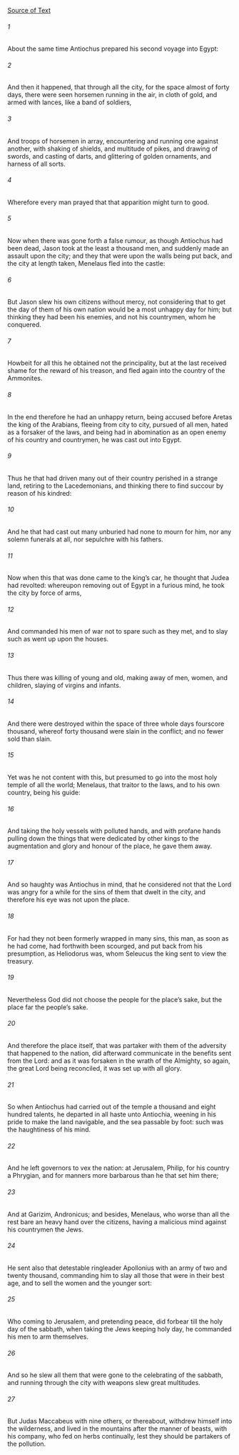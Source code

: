 [Source of Text](https://github.com/scrollmapper/bible_databases_deuterocanonical)

###### 1
About the same time Antiochus prepared his second voyage into Egypt:

###### 2
And then it happened, that through all the city, for the space almost of forty days, there were seen horsemen running in the air, in cloth of gold, and armed with lances, like a band of soldiers,

###### 3
And troops of horsemen in array, encountering and running one against another, with shaking of shields, and multitude of pikes, and drawing of swords, and casting of darts, and glittering of golden ornaments, and harness of all sorts.

###### 4
Wherefore every man prayed that that apparition might turn to good.

###### 5
Now when there was gone forth a false rumour, as though Antiochus had been dead, Jason took at the least a thousand men, and suddenly made an assault upon the city; and they that were upon the walls being put back, and the city at length taken, Menelaus fled into the castle:

###### 6
But Jason slew his own citizens without mercy, not considering that to get the day of them of his own nation would be a most unhappy day for him; but thinking they had been his enemies, and not his countrymen, whom he conquered.

###### 7
Howbeit for all this he obtained not the principality, but at the last received shame for the reward of his treason, and fled again into the country of the Ammonites.

###### 8
In the end therefore he had an unhappy return, being accused before Aretas the king of the Arabians, fleeing from city to city, pursued of all men, hated as a forsaker of the laws, and being had in abomination as an open enemy of his country and countrymen, he was cast out into Egypt.

###### 9
Thus he that had driven many out of their country perished in a strange land, retiring to the Lacedemonians, and thinking there to find succour by reason of his kindred:

###### 10
And he that had cast out many unburied had none to mourn for him, nor any solemn funerals at all, nor sepulchre with his fathers.

###### 11
Now when this that was done came to the king’s car, he thought that Judea had revolted: whereupon removing out of Egypt in a furious mind, he took the city by force of arms,

###### 12
And commanded his men of war not to spare such as they met, and to slay such as went up upon the houses.

###### 13
Thus there was killing of young and old, making away of men, women, and children, slaying of virgins and infants.

###### 14
And there were destroyed within the space of three whole days fourscore thousand, whereof forty thousand were slain in the conflict; and no fewer sold than slain.

###### 15
Yet was he not content with this, but presumed to go into the most holy temple of all the world; Menelaus, that traitor to the laws, and to his own country, being his guide:

###### 16
And taking the holy vessels with polluted hands, and with profane hands pulling down the things that were dedicated by other kings to the augmentation and glory and honour of the place, he gave them away.

###### 17
And so haughty was Antiochus in mind, that he considered not that the Lord was angry for a while for the sins of them that dwelt in the city, and therefore his eye was not upon the place.

###### 18
For had they not been formerly wrapped in many sins, this man, as soon as he had come, had forthwith been scourged, and put back from his presumption, as Heliodorus was, whom Seleucus the king sent to view the treasury.

###### 19
Nevertheless God did not choose the people for the place’s sake, but the place far the people’s sake.

###### 20
And therefore the place itself, that was partaker with them of the adversity that happened to the nation, did afterward communicate in the benefits sent from the Lord: and as it was forsaken in the wrath of the Almighty, so again, the great Lord being reconciled, it was set up with all glory.

###### 21
So when Antiochus had carried out of the temple a thousand and eight hundred talents, he departed in all haste unto Antiochia, weening in his pride to make the land navigable, and the sea passable by foot: such was the haughtiness of his mind.

###### 22
And he left governors to vex the nation: at Jerusalem, Philip, for his country a Phrygian, and for manners more barbarous than he that set him there;

###### 23
And at Garizim, Andronicus; and besides, Menelaus, who worse than all the rest bare an heavy hand over the citizens, having a malicious mind against his countrymen the Jews.

###### 24
He sent also that detestable ringleader Apollonius with an army of two and twenty thousand, commanding him to slay all those that were in their best age, and to sell the women and the younger sort:

###### 25
Who coming to Jerusalem, and pretending peace, did forbear till the holy day of the sabbath, when taking the Jews keeping holy day, he commanded his men to arm themselves.

###### 26
And so he slew all them that were gone to the celebrating of the sabbath, and running through the city with weapons slew great multitudes.

###### 27
But Judas Maccabeus with nine others, or thereabout, withdrew himself into the wilderness, and lived in the mountains after the manner of beasts, with his company, who fed on herbs continually, lest they should be partakers of the pollution.